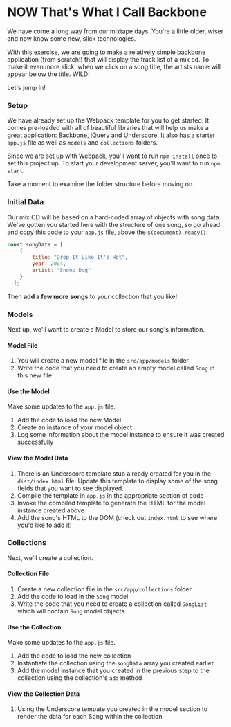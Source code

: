 # NOW That's What I Call Backbone
We have come a long way from our mixtape days. You're a little older, wiser and now know some new, slick technologies.

With this exercise, we are going to make a relatively simple backbone application (from scratch!) that will display the track list of a mix cd. To make it even more slick, when we click on a song title, the artists name will appear below the title. WILD!

Let's jump in!

### Setup

We have already set up the Webpack template for you to get started. It comes pre-loaded with all of beautiful libraries that will help us make a great application: Backbone, jQuery and Underscore. It also has a starter `app.js` file as well as `models` and `collections` folders.

Since we are set up with Webpack, you'll want to run `npm install` once to set this project up. To start your development server, you'll want to run `npm start`.

Take a moment to examine the folder structure before moving on.

### Initial Data
Our mix CD will be based on a hard-coded array of objects with song data. We've gotten you started here with the structure of one song, so go ahead and copy this code to your `app.js` file, above the `$(document).ready()`:
```JavaScript
const songData = [
    {
        title: "Drop It Like It's Hot",
        year: 2004,
        artist: "Snoop Dog"
    }
  ];
```

Then **add a few more songs** to your collection that you like!


### Models
Next up, we'll want to create a Model to store our song's information.

#### Model File
1. You will create a new model file in the `src/app/models` folder
2. Write the code that you need to create an empty model called `Song` in this new file

#### Use the Model
Make some updates to the `app.js` file.

1. Add the code to load the new Model
2. Create an instance of your model object
3. Log some information about the model instance to ensure it was created successfully

#### View the Model Data

1. There is an Underscore template stub already created for you in the `dist/index.html` file. Update this template to display some of the song fields that you want to see displayed.
2. Compile the template in `app.js` in the appropriate section of code
3. Invoke the compiled template to generate the HTML for the model instance created above
4. Add the song's HTML to the DOM (check out `index.html` to see where you'd like to add it)

### Collections
Next, we'll create a collection.

#### Collection File

1. Create a new collection file in the `src/app/collections` folder
2. Add the code to load in the `Song` model
3. Write the code that you need to create a collection called `SongList` which will contain `Song` model objects


#### Use the Collection
Make some updates to the `app.js` file.

1. Add the code to load the new collection
2. Instantiate the collection using the `songData` array you created earlier
3. Add the model instance that you created in the previous step to the collection using the collection's `add` method

#### View the Collection Data
1. Using the Underscore tempate you created in the model section to render the data for each Song within the collection
